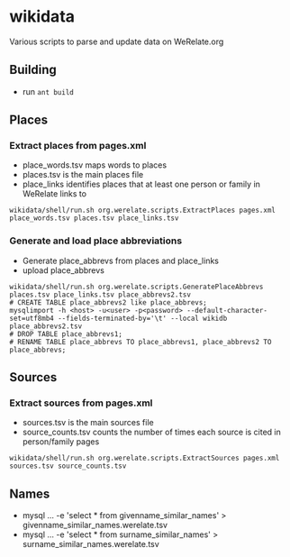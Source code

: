wikidata
========

Various scripts to parse and update data on WeRelate.org

## Building

* run `ant build`

## Places

### Extract places from pages.xml
* place_words.tsv maps words to places
* places.tsv is the main places file
* place_links identifies places that at least one person or family in WeRelate links to

```
wikidata/shell/run.sh org.werelate.scripts.ExtractPlaces pages.xml place_words.tsv places.tsv place_links.tsv
```

### Generate and load place abbreviations
* Generate place_abbrevs from places and place_links
* upload place_abbrevs

```
wikidata/shell/run.sh org.werelate.scripts.GeneratePlaceAbbrevs places.tsv place_links.tsv place_abbrevs2.tsv
# CREATE TABLE place_abbrevs2 like place_abbrevs;
mysqlimport -h <host> -u<user> -p<password> --default-character-set=utf8mb4 --fields-terminated-by='\t' --local wikidb place_abbrevs2.tsv
# DROP TABLE place_abbrevs1;
# RENAME TABLE place_abbrevs TO place_abbrevs1, place_abbrevs2 TO place_abbrevs;
```

## Sources

### Extract sources from pages.xml
* sources.tsv is the main sources file
* source_counts.tsv counts the number of times each source is cited in person/family pages

```
wikidata/shell/run.sh org.werelate.scripts.ExtractSources pages.xml sources.tsv source_counts.tsv
```

## Names

* mysql ... -e 'select * from givenname_similar_names' > givenname_similar_names.werelate.tsv
* mysql ... -e 'select * from surname_similar_names' > surname_similar_names.werelate.tsv